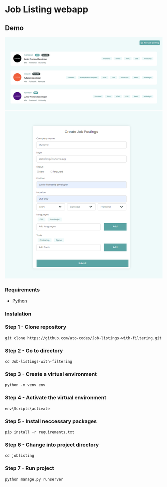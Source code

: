 
# Job Listing webapp

## Demo
![Home page](repo-image/img2.png?raw=True)
![Add Job posts page](repo-image/img1.png)
### Requirements

* [Python](https://www.python.org/downloads/)
### Instalation

### Step 1 - Clone repository

```
git clone https://github.com/ato-codes/Job-listings-with-filtering.git
```

### Step 2 - Go to directory

```
cd Job-listings-with-filtering
```

### Step 3 - Create a virtual environment 

```
python -m venv env
```

### Step 4 - Activate the virtual environment

```
env\Scripts\activate
```
### Step 5 - Install neccessary packages

```
pip install -r requirements.txt
```
### Step 6 - Change into project directory

```
cd joblisting
```

### Step 7 - Run project

```
python manage.py runserver
```

